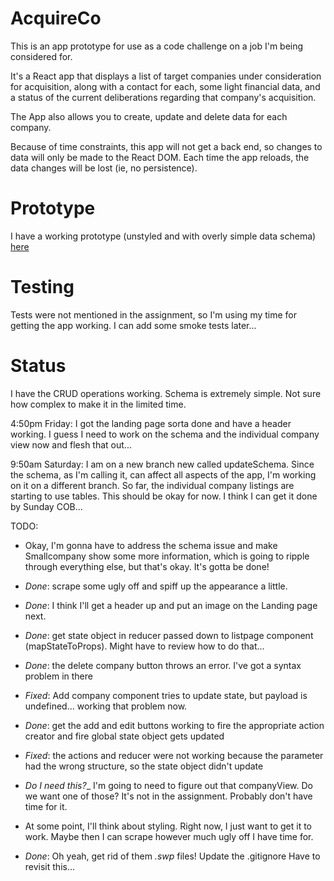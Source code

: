 # AcquireCo

This is an app prototype for use as a code challenge on a job I'm being considered for.

It's a React app that displays a list of target companies under consideration for acquisition, along with a contact for each, some
light financial data, and a status of the current deliberations regarding that company's acquisition.

The App also allows you to create, update and delete data for each company.

Because of time constraints, this app will not get a back end, so changes to data will only be made to the React DOM.  Each time
the app reloads, the data changes will be lost (ie, no persistence).

# Prototype

I have a working prototype (unstyled and with overly simple data schema) [here](https://acquireco.netlify.com)

# Testing

Tests were not mentioned in the assignment, so I'm using my time for getting the app working.  I can add some smoke tests later...

# Status

I have the CRUD operations working.  Schema is extremely simple.  Not sure how complex to make it in the limited time.

4:50pm Friday:  I got the landing page sorta done and have a header working.  I guess I need to work on the schema and the individual
company view now and flesh that out...

9:50am Saturday: I am on a new branch new called updateSchema.  Since the schema, as I'm calling it, can affect all aspects of the app, 
I'm working on it on a different branch.  So far, the individual company listings are starting to use tables.  This should be okay 
for now.  I think I can get it done by Sunday COB...

TODO:

* Okay, I'm gonna have to address the schema issue and make Smallcompany show some more information, which is going to ripple through
  everything else, but that's okay.  It's gotta be done!

* _Done_: scrape some ugly off and spiff up the appearance a little.

* _Done_: I think I'll get a header up  and put an image on the Landing page next.

* _Done_: get state object in reducer passed down to listpage component (mapStateToProps).  Might have to review how to do that...

* _Done_: the delete company button throws an error.  I've got a syntax problem in there

* _Fixed_: Add company component tries to update state, but payload is undefined... working that problem now.

* _Done_: get the add and edit buttons working to fire the appropriate action creator and fire global state object gets updated

* _Fixed_: the actions and reducer were not working because the parameter had the wrong structure, so the state object didn't update

* _Do I need this?__ I'm going to need to figure out that companyView.  Do we want one of those?  It's not in the assignment.  Probably don't have time for it.

* At some point, I'll think about styling.  Right now, I just want to get it to work.  Maybe then I can scrape however much ugly off I have time for.

* _Done_: Oh yeah, get rid of them *.swp* files!  Update the .gitignore  Have to revisit this...
